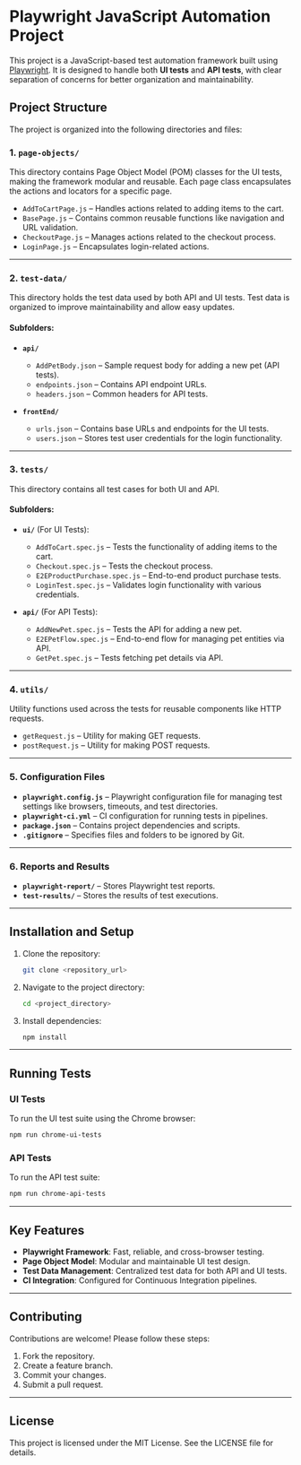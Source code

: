 # Playwright JavaScript Automation Project

This project is a JavaScript-based test automation framework built using [Playwright](https://playwright.dev/). It is designed to handle both **UI tests** and **API tests**, with clear separation of concerns for better organization and maintainability.

## Project Structure

The project is organized into the following directories and files:

### 1. **`page-objects/`**
This directory contains Page Object Model (POM) classes for the UI tests, making the framework modular and reusable. Each page class encapsulates the actions and locators for a specific page.

- `AddToCartPage.js` – Handles actions related to adding items to the cart.
- `BasePage.js` – Contains common reusable functions like navigation and URL validation.
- `CheckoutPage.js` – Manages actions related to the checkout process.
- `LoginPage.js` – Encapsulates login-related actions.

---

### 2. **`test-data/`**
This directory holds the test data used by both API and UI tests. Test data is organized to improve maintainability and allow easy updates.

#### Subfolders:
- **`api/`**
  - `AddPetBody.json` – Sample request body for adding a new pet (API tests).
  - `endpoints.json` – Contains API endpoint URLs.
  - `headers.json` – Common headers for API tests.

- **`frontEnd/`**
  - `urls.json` – Contains base URLs and endpoints for the UI tests.
  - `users.json` – Stores test user credentials for the login functionality.

---

### 3. **`tests/`**
This directory contains all test cases for both UI and API.

#### Subfolders:
- **`ui/`** (For UI Tests):
  - `AddToCart.spec.js` – Tests the functionality of adding items to the cart.
  - `Checkout.spec.js` – Tests the checkout process.
  - `E2EProductPurchase.spec.js` – End-to-end product purchase tests.
  - `LoginTest.spec.js` – Validates login functionality with various credentials.

- **`api/`** (For API Tests):
  - `AddNewPet.spec.js` – Tests the API for adding a new pet.
  - `E2EPetFlow.spec.js` – End-to-end flow for managing pet entities via API.
  - `GetPet.spec.js` – Tests fetching pet details via API.

---

### 4. **`utils/`**
Utility functions used across the tests for reusable components like HTTP requests.
- `getRequest.js` – Utility for making GET requests.
- `postRequest.js` – Utility for making POST requests.

---

### 5. **Configuration Files**
- **`playwright.config.js`** – Playwright configuration file for managing test settings like browsers, timeouts, and test directories.
- **`playwright-ci.yml`** – CI configuration for running tests in pipelines.
- **`package.json`** – Contains project dependencies and scripts.
- **`.gitignore`** – Specifies files and folders to be ignored by Git.

---

### 6. **Reports and Results**
- **`playwright-report/`** – Stores Playwright test reports.
- **`test-results/`** – Stores the results of test executions.

---

## Installation and Setup

1. Clone the repository:
   ```bash
   git clone <repository_url>
   ```

2. Navigate to the project directory:
   ```bash
   cd <project_directory>
   ```

3. Install dependencies:
   ```bash
   npm install
   ```

---

## Running Tests

### UI Tests
To run the UI test suite using the Chrome browser:
```bash
npm run chrome-ui-tests
```

### API Tests
To run the API test suite:
```bash
npm run chrome-api-tests
```

---

## Key Features
- **Playwright Framework**: Fast, reliable, and cross-browser testing.
- **Page Object Model**: Modular and maintainable UI test design.
- **Test Data Management**: Centralized test data for both API and UI tests.
- **CI Integration**: Configured for Continuous Integration pipelines.

---

## Contributing
Contributions are welcome! Please follow these steps:
1. Fork the repository.
2. Create a feature branch.
3. Commit your changes.
4. Submit a pull request.

---

## License
This project is licensed under the MIT License. See the LICENSE file for details.

